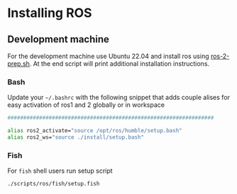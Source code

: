 # Installing ROS

## Development machine

For the development machine use Ubuntu 22.04 and install ros using [ros-2-prep.sh](ros-2-prep.sh). At the end script will print additional installation instructions.

### Bash

Update your `~/.bashrc` with the following snippet that adds couple alises for easy activation of ros1 and 2 globally or in workspace

```bash
#################################################################

alias ros2_activate="source /opt/ros/humble/setup.bash"
alias ros2_ws="source ./install/setup.bash"

```

### Fish

For `fish` shell users run setup script

```bash
./scripts/ros/fish/setup.fish
```
